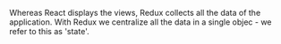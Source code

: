 Whereas React displays the views, Redux collects all the data of the application. With Redux we centralize all the data in a single objec - we refer to this as 'state'.
